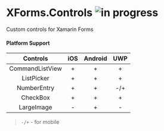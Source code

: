 # XForms.Controls ![in progress](https://img.shields.io/badge/master-in%20progress-yellow.svg)
Custom controls for Xamarin Forms

#### Platform Support

| Controls        | iOS | Android | UWP |
|:---------------:|:---:|:-------:|:---:|
| CommandListView | +   | +       | +   |
| ListPicker      | +   | +       | +   |
| NumberEntry     | +   | +       | -/+ |
| CheckBox        | +   | +       | +   |
| LargeImage      | -   | +       | -   |

> `-/+` - for mobile

